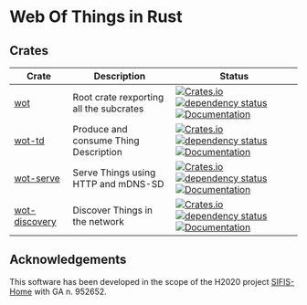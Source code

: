 # Web Of Things in Rust


## Crates

| Crate | Description | Status |
|- |- |- |
| [wot](https:/github.com/wot-rust/wot) | Root crate rexporting all the subcrates | [![Crates.io](https://img.shields.io/crates/v/wot.svg)](https://crates.io/crates/wot) [![dependency status](https://deps.rs/repo/github/sifis-home/wot/status.svg)](https://deps.rs/repo/github/sifis-home/wot) [![Documentation](https://docs.rs/wot/badge.svg)](https://docs.rs/wot/)|
| [wot-td](https:/github.com/wot-rust/wot-td) | Produce and consume Thing Description | [![Crates.io](https://img.shields.io/crates/v/wot-td.svg)](https://crates.io/crates/wot-td) [![dependency status](https://deps.rs/repo/github/sifis-home/wot-td/status.svg)](https://deps.rs/repo/github/sifis-home/wot-td) [![Documentation](https://docs.rs/wot-td/badge.svg)](https://docs.rs/wot-td/) |
| [wot-serve](https:/github.com/wot-rust/wot-serve) | Serve Things using HTTP and mDNS-SD | [![Crates.io](https://img.shields.io/crates/v/wot-serve.svg)](https://crates.io/crates/wot-serve) [![dependency status](https://deps.rs/repo/github/sifis-home/wot-serve/status.svg)](https://deps.rs/repo/github/sifis-home/wot-serve) [![Documentation](https://docs.rs/wot-serve/badge.svg)](https://docs.rs/wot-serve/) |
| [wot-discovery](https:/github.com/wot-rust/wot-discovery) | Discover Things in the network | [![Crates.io](https://img.shields.io/crates/v/wot-discovery.svg)](https://crates.io/crates/wot-discovery) [![dependency status](https://deps.rs/repo/github/sifis-home/wot-discovery/status.svg)](https://deps.rs/repo/github/sifis-home/wot-discovery) [![Documentation](https://docs.rs/wot-discovery/badge.svg)](https://docs.rs/wot-discovery/) |

## Acknowledgements

This software has been developed in the scope of the H2020 project [SIFIS-Home](https://github.com/sifis-home) with GA n. 952652.
